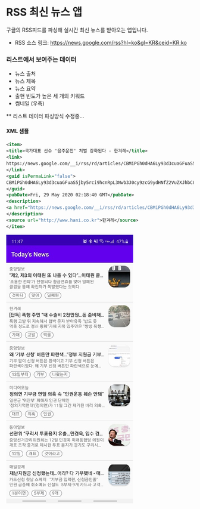 # RSS 최신 뉴스 앱

구글의 RSS피드를 파싱해 실시간 최신 뉴스를 받아오는 앱입니다.
- RSS 소스 링크: https://news.google.com/rss?hl=ko&gl=KR&ceid=KR:ko

### 리스트에서 보여주는 데이터
- 뉴스 출처
- 뉴스 제목
- 뉴스 요약
- 출현 빈도가 높은 세 개의 키워드
- 썸네일 (우측)

** 리스트 데이터 파싱방식 수정중...

#### XML 샘플
```xml
<item>
<title>국가대표 선수 '음주운전' 처벌 강화된다 - 한겨레</title>
<link>
https://news.google.com/__i/rss/rd/articles/CBMiPGh0dHA6Ly93d3cuaGFuaS5jby5rci9hcnRpL3Nwb3J0cy9zcG9ydHNfZ2VuZXJhbC85NDcwNjguaHRtbNIBAA?oc=5
</link>
<guid isPermaLink="false">
CBMiPGh0dHA6Ly93d3cuaGFuaS5jby5rci9hcnRpL3Nwb3J0cy9zcG9ydHNfZ2VuZXJhbC85NDcwNjguaHRtbNIBAA
</guid>
<pubDate>Fri, 29 May 2020 02:18:40 GMT</pubDate>
<description>
<a href="https://news.google.com/__i/rss/rd/articles/CBMiPGh0dHA6Ly93d3cuaGFuaS5jby5rci9hcnRpL3Nwb3J0cy9zcG9ydHNfZ2VuZXJhbC85NDcwNjguaHRtbNIBAA?oc=5" target="_blank">국가대표 선수 '음주운전' 처벌 강화된다</a>&nbsp;&nbsp;<font color="#6f6f6f">한겨레</font>
</description>
<source url="http://www.hani.co.kr">한겨레</source>
</item>
```

![alt image](img/rss_screenshot.jpg)
